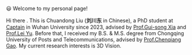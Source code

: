 ﻿<!-- 加点表情包,直接复制图片即可  https://github.com/guodongxiaren/README/blob/master/emoji.md?tdsourcetag=s_pcqq_aiomsg -->

😃 Welcome to my personal page!

Hi there . This is Chuandong Liu (**刘川东** in Chinese), a PhD student at [Captain](http://www.captain-whu.com/en/team/) in Wuhan University since 2023, advised by [Prof.Gui-song Xia](http://www.captain-whu.com/zh/person/xiaguisong.html) and [Prof.Lei Yu](http://dvs-whu.cn/). Before that, I received my B.S. & M.S. degree from Chongqing University of Posts and Telecommunications, advised by [Prof.Chenqiang Gao](https://gaocq.github.io/). My current research interests is 3D Vision.

